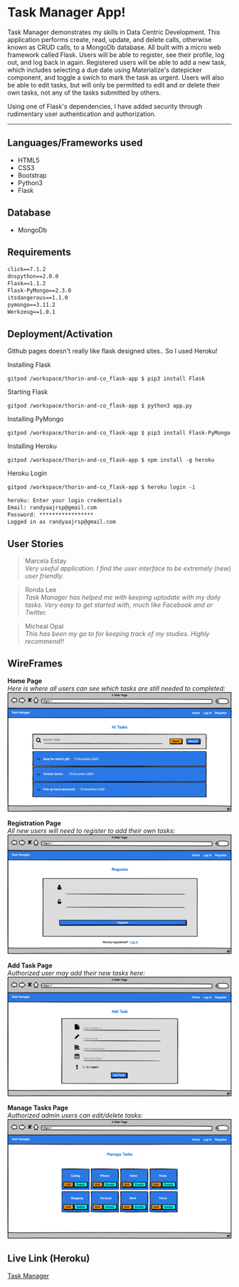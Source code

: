 # Task Manager App!

Task Manager demonstrates my skills in Data Centric Development. This application performs create, read, update, and delete calls, otherwise known as CRUD calls, to a MongoDb database.
All built with a micro web framework called Flask. Users will be able to register, see their profile, log out, and log back in again. Registered users will be able to add a new task, 
which includes selecting a due date using Materialize's datepicker component, and toggle a swich to mark the task as urgent. Users will also be able to edit tasks, but will only be permitted 
to edit and or delete their own tasks, not any of the tasks submitted by others.

Using one of Flask's dependencies, I have added security through rudimentary user authentication and authorization.

------
## Languages/Frameworks used
- HTML5
- CSS3
- Bootstrap
- Python3
- Flask

## Database
- MongoDb

## Requirements
```
click==7.1.2
dnspython==2.0.0
Flask==1.1.2
Flask-PyMongo==2.3.0
itsdangerous==1.1.0
pymongo==3.11.2
Werkzeug==1.0.1
```

## Deployment/Activation
Github pages doesn't really like flask designed sites.. So I used Heroku!

Installing Flask
```
gitpod /workspace/thorin-and-co_flask-app $ pip3 install Flask
```
Starting Flask
```
gitpod /workspace/thorin-and-co_flask-app $ python3 app.py
```
Installing PyMongo
```
gitpod /workspace/thorin-and-co_flask-app $ pip3 install Flask-PyMongo
```
Installing Heroku
```
gitpod /workspace/thorin-and-co_flask-app $ npm install -g heroku
```
Heroku Login
```
gitpod /workspace/thorin-and-co_flask-app $ heroku login -i
```
```
heroku: Enter your login credentials
Email: randyaajrsp@gmail.com
Password: *****************
Logged in as randyaajrsp@gmail.com
```

## User Stories
> Marcela Estay<br>
> *Very useful application. I find the user interface to be extremely (new) user friendly.*

> Ronda Lee<br>
> *Task Manager has helped me with keeping uptodate with my daily tasks. Very easy to get started with, much like Facebook and or Twitter.* 

> Micheal Opal<br>
> *This has been my go to for keeping track of my studies. Highly recommend!!* 


## WireFrames
**Home Page** <br>
*Here is where all users can see which tasks are still needed to completed:*
![Home Page](static/img/1.png) <br>

**Registration Page** <br>
*All new users will need to register to add their own tasks:*
![alt text](static/img/2.png) <br>

**Add Task Page** <br>
*Authorized user may add their new tasks here:*
![alt text](static/img/3.png) <br>

**Manage Tasks Page** <br>
*Authorized admin users can edit/delete tasks:*
![alt text](static/img/4.png) <br>

## Live Link (Heroku)
[Task Manager](https://task-manager-randy.herokuapp.com/get_tasks)